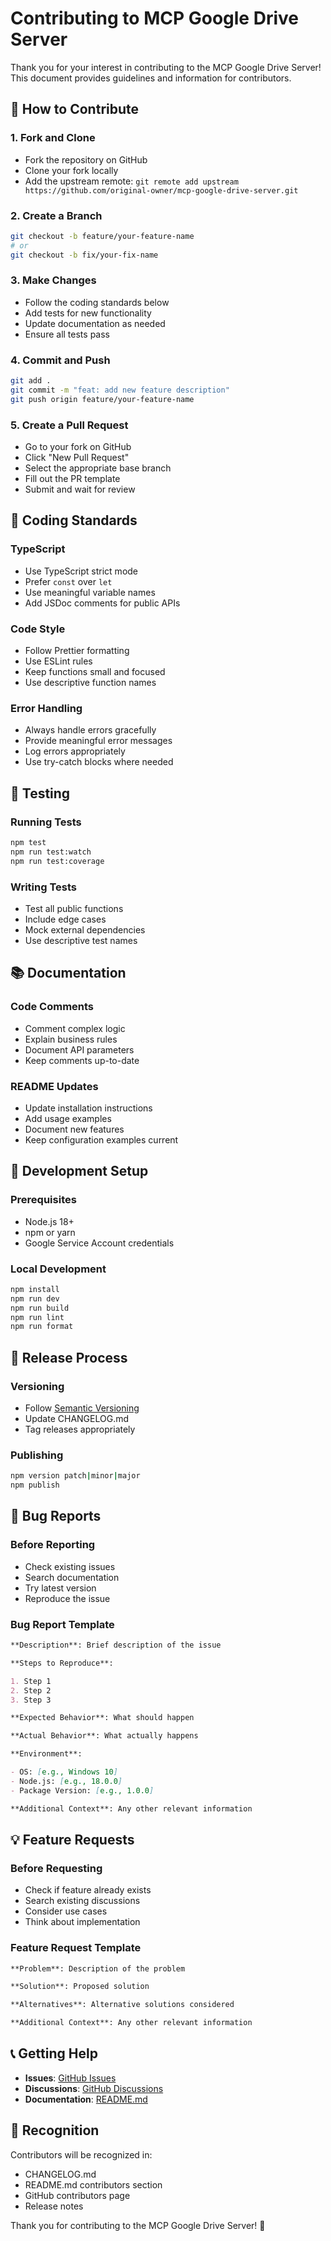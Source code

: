 # Contributing to MCP Google Drive Server

Thank you for your interest in contributing to the MCP Google Drive Server! This document provides guidelines and information for contributors.

## 🤝 How to Contribute

### 1. Fork and Clone

- Fork the repository on GitHub
- Clone your fork locally
- Add the upstream remote: `git remote add upstream https://github.com/original-owner/mcp-google-drive-server.git`

### 2. Create a Branch

```bash
git checkout -b feature/your-feature-name
# or
git checkout -b fix/your-fix-name
```

### 3. Make Changes

- Follow the coding standards below
- Add tests for new functionality
- Update documentation as needed
- Ensure all tests pass

### 4. Commit and Push

```bash
git add .
git commit -m "feat: add new feature description"
git push origin feature/your-feature-name
```

### 5. Create a Pull Request

- Go to your fork on GitHub
- Click "New Pull Request"
- Select the appropriate base branch
- Fill out the PR template
- Submit and wait for review

## 📝 Coding Standards

### TypeScript

- Use TypeScript strict mode
- Prefer `const` over `let`
- Use meaningful variable names
- Add JSDoc comments for public APIs

### Code Style

- Follow Prettier formatting
- Use ESLint rules
- Keep functions small and focused
- Use descriptive function names

### Error Handling

- Always handle errors gracefully
- Provide meaningful error messages
- Log errors appropriately
- Use try-catch blocks where needed

## 🧪 Testing

### Running Tests

```bash
npm test
npm run test:watch
npm run test:coverage
```

### Writing Tests

- Test all public functions
- Include edge cases
- Mock external dependencies
- Use descriptive test names

## 📚 Documentation

### Code Comments

- Comment complex logic
- Explain business rules
- Document API parameters
- Keep comments up-to-date

### README Updates

- Update installation instructions
- Add usage examples
- Document new features
- Keep configuration examples current

## 🔧 Development Setup

### Prerequisites

- Node.js 18+
- npm or yarn
- Google Service Account credentials

### Local Development

```bash
npm install
npm run dev
npm run build
npm run lint
npm run format
```

## 🚀 Release Process

### Versioning

- Follow [Semantic Versioning](https://semver.org/)
- Update CHANGELOG.md
- Tag releases appropriately

### Publishing

```bash
npm version patch|minor|major
npm publish
```

## 🐛 Bug Reports

### Before Reporting

- Check existing issues
- Search documentation
- Try latest version
- Reproduce the issue

### Bug Report Template

```markdown
**Description**: Brief description of the issue

**Steps to Reproduce**:

1. Step 1
2. Step 2
3. Step 3

**Expected Behavior**: What should happen

**Actual Behavior**: What actually happens

**Environment**:

- OS: [e.g., Windows 10]
- Node.js: [e.g., 18.0.0]
- Package Version: [e.g., 1.0.0]

**Additional Context**: Any other relevant information
```

## 💡 Feature Requests

### Before Requesting

- Check if feature already exists
- Search existing discussions
- Consider use cases
- Think about implementation

### Feature Request Template

```markdown
**Problem**: Description of the problem

**Solution**: Proposed solution

**Alternatives**: Alternative solutions considered

**Additional Context**: Any other relevant information
```

## 📞 Getting Help

- **Issues**: [GitHub Issues](https://github.com/yourusername/mcp-google-drive-server/issues)
- **Discussions**: [GitHub Discussions](https://github.com/yourusername/mcp-google-drive-server/discussions)
- **Documentation**: [README.md](README.md)

## 🙏 Recognition

Contributors will be recognized in:

- CHANGELOG.md
- README.md contributors section
- GitHub contributors page
- Release notes

Thank you for contributing to the MCP Google Drive Server! 🚀
